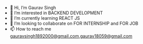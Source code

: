 - 👋 Hi, I’m Gaurav Singh
- 👀 I’m interested in BACKEND DEVELOPMENT
- 🌱 I’m currently learning REACT JS
- 💞️ I’m looking to collaborate on FOR INTERNSHIP and FOR JOB
- 📫 How to reach me gauravsingh1892000@gmail.com,gaurav18059@gmail.com

<!---
GauravThakur189/GauravThakur189 is a ✨ special ✨ repository because its `README.md` (this file) appears on your GitHub profile.
You can click the Preview link to take a look at your changes.
--->
